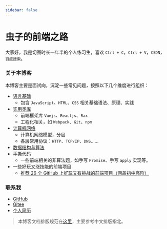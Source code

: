 ```yaml
---
sidebar: false
---
```

# 虫子的前端之路

大家好，我是切图时长一年半的个人练习生，喜欢 `Ctrl + C`，`Ctrl + V`，`CSDN`，`百度搜索`。

### 关于本博客


本博客主要是面试向，沉淀一些常见问题，按照以下几个维度进行组织：

- [语言基础](/language/)
  - 包含 `JavaScript`、`HTML`、`CSS` 相关基础语法、原理、实践
- [实用类库](/libs/)
  - 前端框架库 `Vuejs`、`Reactjs`、`Rax`
  - 工程化相关，如 `Webpack`、`Git`、`npm`
- [计算机网络](/network/)
  - 计算机网络模型，分层
  - 各层常用协议：`HTTP`、`TCP/IP`、`DNS`……
- [数据结构与算法](/algo/)
- [手撕代码](/codes/)
  - 一些前端相关的非算法题，如手写 `Promise`、手写 `apply` 实现等。
- 一些好玩又涨技能的前端项目
  - [推荐 26 个 GitHub 上好玩又有挑战的前端项目（涵盖初中高阶）](https://juejin.cn/post/6999918705639424014)
### 联系我

- [GitHub](https://github.com/AnonBug)
- [Gitee](https://gitee.com/anonbug)
- [个人简历](https://anonbug.github.io/resume/)

> 本博客文档排版规范在[这里](/libs/0.如何写文档.md)，主要参考中文排版指北。
